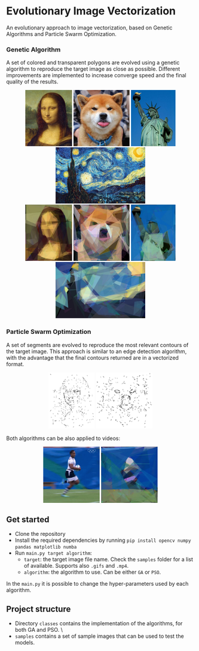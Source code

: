# Evolutionary Image Vectorization

An evolutionary approach to image vectorization, based on Genetic Algorithms and Particle Swarm Optimization.

### Genetic Algorithm
A set of colored and transparent polygons are evolved using a genetic algorithm to reproduce the target image as close as possible. Different improvements are implemented to increase converge speed and the final quality of the results.

<div align="center">
    <img src="samples/mona_lisa.jpg" height="150"/>
    <img src="samples/dog.jpg" height="150"/>
    <img src="samples/liberty_statue.jpg" height="150"/>
    <img src="samples/starry_night.jpg" height="150"/>
</div>
<div align="center">
    <img src="results/images/GA_mona_lisa.jpg" height="150"/>
    <img src="results/images/GA_dog.jpg" height="150"/>
    <img src="results/images/GA_liberty_statue.jpg" height="150"/>
    <img src="results/images/GA_starry_night.jpg" height="150"/>
</div>

### Particle Swarm Optimization
A set of segments are evolved to reproduce the most relevant contours of the target image. This approach is similar to an edge detection algorithm, with the advantage that the final contours returned are in a vectorized format. 

 
<div align="center">
    <img src="results/images/PSO_mona_lisa.jpg" height="150"/>
    <img src="results/images/PSO_dog.jpg" height="150"/>
</div>

Both algorithms can be also applied to videos:
<div align="center">
    <img src="samples/run.gif" height="150"/>
    <img src="results/images/GA_run.gif" height="150"/>
</div>

## Get started
- Clone the repository
- Install the required dependencies by running `pip install opencv numpy pandas matplotlib numba`
- Run `main.py target algorithm`:
    - `target`: the target image file name. Check the `samples` folder for a list of available. Supports also `.gifs` and `.mp4`.
    - `algorithm`: the algorithm to use. Can be either `GA` or `PSO`.

In the `main.py` it is possible to change the hyper-parameters used by each algorithm.

## Project structure
- Directory `classes` contains the implementation of the algorithms, for both GA and PSO. \
- `samples` contains a set of sample images that can be used to test the models.
